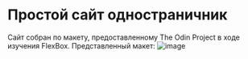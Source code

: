 # Простой сайт одностраничник
Сайт собран по макету, предоставленному The Odin Project в ходе изучения FlexBox.
Представленный макет:
![image](https://user-images.githubusercontent.com/105264076/197391677-dec44d80-4258-475e-a47d-fec86eca7193.png)
